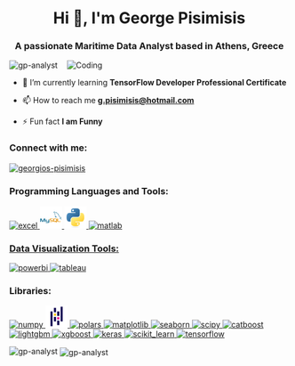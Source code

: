 <h1 align="center">Hi 👋, I'm George Pisimisis</h1>
<h3 align="center">A passionate Maritime Data Analyst based in Athens, Greece</h3>
<img align="right" alt="Coding" width="400" src="https://www.mygo.ge/uploads/blog/1584023795.jpg">
<p align="left"> <img src="https://komarev.com/ghpvc/?username=gp-analyst&label=Profile%20views&color=0e75b6&style=flat" alt="gp-analyst" /> </p>

- 🌱 I’m currently learning **TensorFlow Developer Professional Certificate**

- 📫 How to reach me **g.pisimisis@hotmail.com**

- ⚡ Fun fact **I am Funny**

<h3 align="left">Connect with me:</h3>
<p align="left">
<a href="https://linkedin.com/in/georgios-pisimisis" target="blank"><img align="center" src="https://raw.githubusercontent.com/rahuldkjain/github-profile-readme-generator/master/src/images/icons/Social/linked-in-alt.svg" alt="georgios-pisimisis" height="30" width="40" /></a>
</p>

<h3 align="left">Programming Languages and Tools:</h3>
<p align="left"> <a href="https://www.microsoft.com/el-gr/microsoft-365/excel" target="_blank" rel="noreferrer"> <img src="https://api.iconify.design/vscode-icons/file-type-excel.svg" alt="excel" width="40" height="40"/> <a/> <a href="https://www.mysql.com/" target="_blank" rel="noreferrer"> <img src="https://raw.githubusercontent.com/devicons/devicon/master/icons/mysql/mysql-original-wordmark.svg" alt="mysql" width="40" height="40"/> </a> <a href="https://www.python.org" target="_blank" rel="noreferrer"> <img src="https://raw.githubusercontent.com/devicons/devicon/master/icons/python/python-original.svg" alt="python" width="40" height="40"/> </a> <a href="https://www.mathworks.com/" target="_blank" rel="noreferrer"> <img src="https://upload.wikimedia.org/wikipedia/commons/2/21/Matlab_Logo.png" alt="matlab" width="40" height="40"/> </p>

<h3 align="left">Data Visualization Tools:</h3>
<p align="left"> <a href="https://powerbi.microsoft.com/en-us/" target="_blank" rel="noreferrer"> <img src="https://powerapps.microsoft.com/images/application-logos/svg/powerbi.svg" alt="powerbi" width="40" height="40"/> <a/> <a href="[https://powerbi.microsoft.com/en-us/](https://www.tableau.com/)" target="_blank" rel="noreferrer"> <img src="https://api.iconify.design/logos/tableau-icon.svg" alt="tableau" width="40" height="40"/> <a/> </p>

<h3 align="left">Libraries:</h3>
<p align="left"> <a href="https://numpy.org/" target="_blank" rel="noreferrer"> <img src="https://www.vectorlogo.zone/logos/numpy/numpy-icon.svg" alt="numpy" width="40" height="40"/> </a> <a href="https://pandas.pydata.org/" target="_blank" rel="noreferrer"> <img src="https://raw.githubusercontent.com/devicons/devicon/2ae2a900d2f041da66e950e4d48052658d850630/icons/pandas/pandas-original.svg" alt="pandas" width="40" height="40"/> </a> <a href="https://www.pola.rs/" target="_blank" rel="noreferrer"> <img src="https://cdn.icon-icons.com/icons2/3914/PNG/512/polars_logo_icon_248809.png" alt="polars" width="40" height="40"/> </a> <a href="https://matplotlib.org/" target="_blank" rel="noreferrer"> <img src="https://upload.wikimedia.org/wikipedia/commons/thumb/8/84/Matplotlib_icon.svg/180px-Matplotlib_icon.svg.png" alt="matplotlib" width="40" height="40"/> <a/> <a href="https://seaborn.pydata.org/" target="_blank" rel="noreferrer"> <img src="https://seaborn.pydata.org/_images/logo-mark-lightbg.svg" alt="seaborn" width="40" height="40"/> </a> <a href="https://scipy.org/" target="_blank" rel="noreferrer"> <img src="https://upload.wikimedia.org/wikipedia/commons/thumb/b/b2/SCIPY_2.svg/240px-SCIPY_2.svg.png" alt="scipy" width="40" height="40"/> <a/> <a href="https://catboost.ai/" target="_blank" rel="noreferrer"> <img src="https://upload.wikimedia.org/wikipedia/commons/c/cc/CatBoostLogo.png" alt="catboost" width="40" height="40"/> <a/> <a href="https://lightgbm.readthedocs.io/en/stable/" target="_blank" rel="noreferrer"> <img src="https://upload.wikimedia.org/wikipedia/commons/thumb/d/d9/LightGBM_logo_black_text.svg/320px-LightGBM_logo_black_text.svg.png" alt="lightgbm" width="40" height="40"/> <a/> <a href="https://xgboost.readthedocs.io/en/stable/" target="_blank" rel="noreferrer"> <img src="https://upload.wikimedia.org/wikipedia/commons/6/69/XGBoost_logo.png" alt="xgboost" width="40" height="40"/> <a/> <a href="https://keras.io/" target="_blank" rel="noreferrer"> <img src="https://upload.wikimedia.org/wikipedia/commons/thumb/a/ae/Keras_logo.svg/240px-Keras_logo.svg.png" alt="keras" width="40" height="40"/> <a/> <a href="https://scikit-learn.org/" target="_blank" rel="noreferrer"> <img src="https://upload.wikimedia.org/wikipedia/commons/0/05/Scikit_learn_logo_small.svg" alt="scikit_learn" width="40" height="40"/> </a> <a href="https://www.tensorflow.org" target="_blank" rel="noreferrer"> <img src="https://www.vectorlogo.zone/logos/tensorflow/tensorflow-icon.svg" alt="tensorflow" width="40" height="40"/> </a> </p>

<p><img align="left" src="https://github-readme-stats.vercel.app/api/top-langs?username=gp-analyst&show_icons=true&locale=en&layout=compact" alt="gp-analyst" /></p>

<p>&nbsp;<img align="center" src="https://github-readme-stats.vercel.app/api?username=gp-analyst&show_icons=true&locale=en" alt="gp-analyst" /></p>
